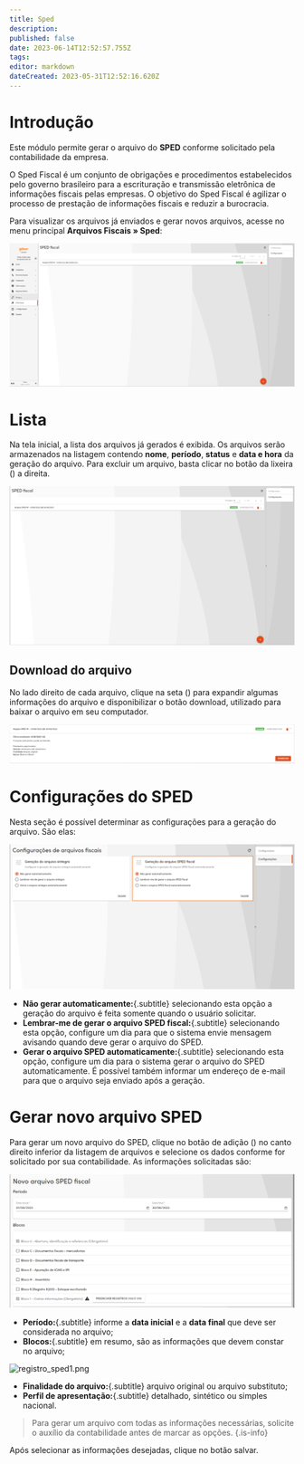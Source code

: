 ```yaml
---
title: Sped
description: 
published: false
date: 2023-06-14T12:52:57.755Z
tags: 
editor: markdown
dateCreated: 2023-05-31T12:52:16.620Z
---
```


# Introdução

Este módulo permite gerar o arquivo do **SPED** conforme solicitado pela contabilidade da empresa.

O Sped Fiscal é um conjunto de obrigações e procedimentos estabelecidos pelo governo brasileiro para a escrituração e transmissão eletrônica de informações fiscais pelas empresas. O objetivo do Sped Fiscal é agilizar o processo de prestação de informações fiscais e reduzir a burocracia.

Para visualizar os arquivos já enviados e gerar novos arquivos, acesse no menu principal **Arquivos Fiscais &raquo; Sped**:

![lista_sped.png](/arquivos_fiscais/sped/lista_sped.png)

# Lista

Na tela inicial, a lista dos arquivos já gerados é exibida. Os arquivos serão armazenados na listagem contendo **nome**, **período**, **status** e **data e hora** da geração do arquivo. Para excluir um arquivo, basta clicar no botão da lixeira (<em class="mdi mdi-delete"></em>) a direita. 

![lista_sped1.png](/arquivos_fiscais/sped/lista_sped1.png)



## Download do arquivo

No lado direito de cada arquivo, clique na seta (<em class="mdi mdi-chevron-down"></em>) para expandir algumas informações do arquivo e disponibilizar o botão <span class="mat-button mdi "> download</span>, utilizado para baixar o arquivo em seu computador.

![lista_sped2.png](/arquivos_fiscais/sped/lista_sped2.png)


# Configurações do SPED
Nesta seção é possível determinar as configurações para a geração do arquivo. São elas: 

![config_sped.png](/arquivos_fiscais/sped/config_sped.png)

- **Não gerar automaticamente:**{.subtitle} selecionando esta opção a geração do arquivo é feita somente quando o usuário solicitar.
- **Lembrar-me de gerar o arquivo SPED fiscal:**{.subtitle} selecionando esta opção, configure um dia para que o sistema envie mensagem  avisando quando deve gerar o arquivo do SPED.
- **Gerar o arquivo SPED automaticamente:**{.subtitle} selecionando esta opção, configure um dia para o sistema gerar o arquivo do SPED automaticamente. É possível também informar um endereço de e-mail para que o arquivo seja enviado após a geração.

# Gerar novo arquivo SPED

Para gerar um novo arquivo do SPED, clique no botão de adição (<em class="mdi mdi-plus-circle"></em>) no canto direito inferior da listagem de arquivos e selecione os dados conforme for solicitado por sua contabilidade. As informações solicitadas são:

![registro_sped.png](/arquivos_fiscais/sped/registro_sped.png)
- **Período:**{.subtitle} informe a **data inicial** e a **data final** que deve ser considerada no arquivo;
- **Blocos:**{.subtitle} em resumo, são as informações que devem constar no arquivo;





![registro_sped1.png](/arquivos_fiscais/sped/registro_sped1.png)
- **Finalidade do arquivo:**{.subtitle} arquivo original ou arquivo substituto;
- **Perfil de apresentação:**{.subtitle} detalhado, sintético ou simples nacional.

> Para gerar um arquivo com todas as informações necessárias, solicite o auxílio da contabilidade antes de marcar as opções.
{.is-info}

Após selecionar as informações desejadas, clique no botão <span class="mat-button mdi "> salvar</span>.















